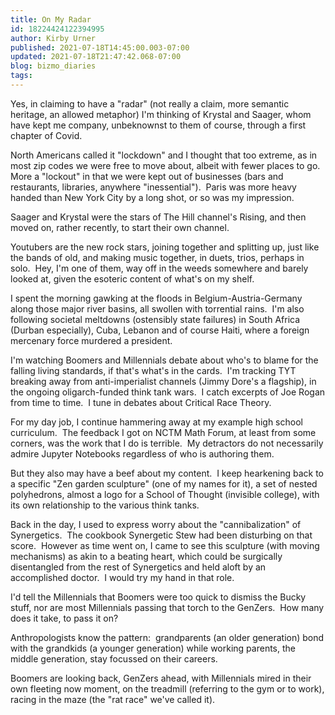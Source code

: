 ```yaml
---
title: On My Radar
id: 18224424122394995
author: Kirby Urner
published: 2021-07-18T14:45:00.003-07:00
updated: 2021-07-18T21:47:42.068-07:00
blog: bizmo_diaries
tags: 
---
```


Yes, in claiming to have a "radar" (not really a claim, more semantic heritage, an allowed metaphor) I'm thinking of Krystal and Saager, whom have kept me company, unbeknownst to them of course, through a first chapter of Covid.  

North Americans called it "lockdown" and I thought that too extreme, as in most zip codes we were free to move about, albeit with fewer places to go.  More a "lockout" in that we were kept out of businesses (bars and restaurants, libraries, anywhere "inessential").  Paris was more heavy handed than New York City by a long shot, or so was my impression.  

Saager and Krystal were the stars of The Hill channel's Rising, and then moved on, rather recently, to start their own channel.

Youtubers are the new rock stars, joining together and splitting up, just like the bands of old, and making music together, in duets, trios, perhaps in solo.  Hey, I'm one of them, way off in the weeds somewhere and barely looked at, given the esoteric content of what's on my shelf.

I spent the morning gawking at the floods in Belgium-Austria-Germany along those major river basins, all swollen with torrential rains.  I'm also following societal meltdowns (ostensibly state failures) in South Africa (Durban especially), Cuba, Lebanon and of course Haiti, where a foreign mercenary force murdered a president.

I'm watching Boomers and Millennials debate about who's to blame for the falling living standards, if that's what's in the cards.  I'm tracking TYT breaking away from anti-imperialist channels (Jimmy Dore's a flagship), in the ongoing oligarch-funded think tank wars.  I catch excerpts of Joe Rogan from time to time.  I tune in debates about Critical Race Theory.

For my day job, I continue hammering away at my example high school curriculum.  The feedback I got on NCTM Math Forum, at least from some corners, was the work that I do is terrible.  My detractors do not necessarily admire Jupyter Notebooks regardless of who is authoring them.  

But they also may have a beef about my content.  I keep hearkening back to a specific "Zen garden sculpture" (one of my names for it), a set of nested polyhedrons, almost a logo for a School of Thought (invisible college), with its own relationship to the various think tanks.

Back in the day, I used to express worry about the "cannibalization" of Synergetics.  The cookbook Synergetic Stew had been disturbing on that score.  However as time went on, I came to see this sculpture (with moving mechanisms) as akin to a beating heart, which could be surgically disentangled from the rest of Synergetics and held aloft by an accomplished doctor.  I would try my hand in that role.

I'd tell the Millennials that Boomers were too quick to dismiss the Bucky stuff, nor are most Millennials passing that torch to the GenZers.  How many does it take, to pass it on?  

Anthropologists know the pattern:  grandparents (an older generation) bond with the grandkids (a younger generation) while working parents, the middle generation, stay focussed on their careers.  

Boomers are looking back, GenZers ahead, with Millennials mired in their own fleeting now moment, on the treadmill (referring to the gym or to work), racing in the maze (the "rat race" we've called it).
